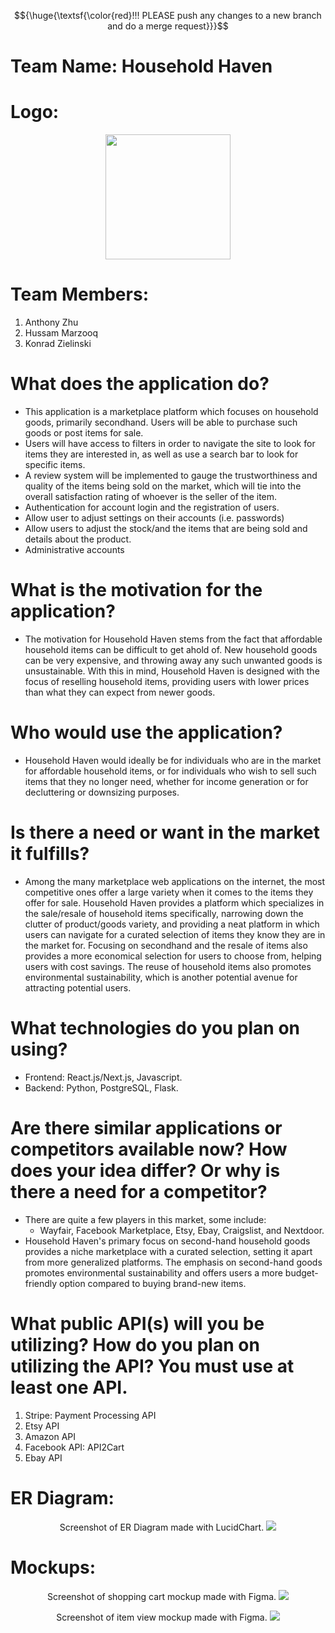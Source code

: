 $${\huge{\textsf{\color{red}!!! PLEASE push any changes to a new branch and do a merge request}}}$$

# Team Name: Household Haven

# Logo:
<p align="center">
  <img width="200" height="200" src="https://github.com/hMRZQ21/Household_Haven/blob/main/imgs/Logo.png"/>
</p>

# Team Members: 
1. Anthony Zhu
2. Hussam Marzooq
3. Konrad Zielinski

# What does the application do?
* This application is a marketplace platform which focuses on household goods, primarily secondhand. Users will be able to purchase such goods or post items for sale. 
* Users will have access to filters in order to navigate the site to look for items they are interested in, as well as use a search bar to look for specific items.
* A review system will be implemented to gauge the trustworthiness and quality of the items being sold on the market, which will tie into the overall satisfaction rating of whoever is the seller of the item.
* Authentication for account login and the registration of users.
* Allow user to adjust settings on their accounts (i.e. passwords)
* Allow users to adjust the stock/and the items that are being sold and details about the product.
* Administrative accounts 

# What is the motivation for the application?
* The motivation for Household Haven stems from the fact that affordable household items can be difficult to get ahold of. New household goods can be very expensive, and throwing away any such unwanted goods is unsustainable. With this in mind, Household Haven is designed with the focus of reselling household items, providing users with lower prices than what they can expect from newer goods.

# Who would use the application?
* Household Haven would ideally be for individuals who are in the market for affordable household items, or for individuals who wish to sell such items that they no longer need, whether for income generation or for decluttering or downsizing purposes.

# Is there a need or want in the market it fulfills?
* Among the many marketplace web applications on the internet, the most competitive ones offer a large variety when it comes to the items they offer for sale. Household Haven provides a platform which specializes in the sale/resale of household items specifically, narrowing down the clutter of product/goods variety, and providing a neat platform in which users can navigate for a curated selection of items they know they are in the market for. Focusing on secondhand and the resale of items also provides a more economical selection for users to choose from, helping users with cost savings. The reuse of household items also promotes environmental sustainability, which is another potential avenue for attracting potential users. 

# What technologies do you plan on using?
* Frontend: React.js/Next.js, Javascript.
* Backend: Python, PostgreSQL, Flask.

# Are there similar applications or competitors available now? How does your idea differ? Or why is there a need for a competitor?
* There are quite a few players in this market, some include:
  - Wayfair, Facebook Marketplace, Etsy, Ebay, Craigslist, and Nextdoor.
* Household Haven's primary focus on second-hand household goods provides a niche marketplace with a curated selection, setting it apart from more generalized platforms. The emphasis on second-hand goods promotes environmental sustainability and offers users a more budget-friendly option compared to buying brand-new items.

# What public API(s) will you be utilizing? How do you plan on utilizing the API? You must use at least one API.
1. Stripe: Payment Processing API
2. Etsy  API
3. Amazon API
4. Facebook API: API2Cart
5. Ebay API

# ER Diagram:
<p align="center">
  <alt>Screenshot of ER Diagram made with LucidChart.</alt>
  <img src="https://github.com/hMRZQ21/Household_Haven/blob/main/imgs/ER%20Diagram.png"/>
</p>

# Mockups:
<p align="center">
  <alt>Screenshot of shopping cart mockup made with Figma.</alt>
  <img src="https://github.com/hMRZQ21/Household_Haven/blob/main/imgs/Mockup%20cart.png"/>
</p>

<p align="center">
  <alt>Screenshot of item view mockup made with Figma.</alt>
  <img src="https://github.com/hMRZQ21/Household_Haven/blob/main/imgs/Mockup%20item%20view.png"/>
</p>

